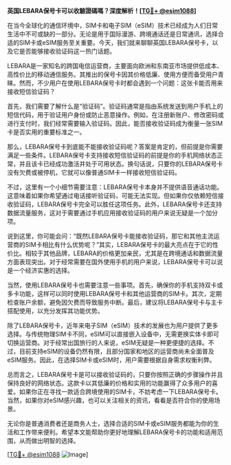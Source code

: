 **英国LEBARA保号卡可以收驗證碼嗎？深度解析！[[TG💪+ @esim1088](https://t.me/s/esim1088)]**

在当今全球化的通信环境中，SIM卡和电子SIM（eSIM）技术已经成为人们日常生活中不可或缺的一部分。无论是用于国际漫游、跨境通话还是日常通讯，选择合适的SIM卡或eSIM服务至关重要。今天，我们就来聊聊英国LEBARA保号卡，以及它是否能够接收验证码这一热门话题。

LEBARA是一家知名的跨国电信运营商，主要面向欧洲和东南亚市场提供低成本、高性价比的移动通信服务。其推出的保号卡因其价格低廉、使用方便而备受用户青睐。然而，不少用户在使用LEBARA保号卡时都会遇到一个问题：这张卡能否用来接收短信验证码？

首先，我们需要了解什么是“验证码”。验证码通常是指由系统发送到用户手机上的短信代码，用于验证用户身份或防止恶意操作。例如，在注册新账户、修改密码或进行支付时，我们经常需要输入验证码。因此，能否接收验证码成为衡量一张SIM卡是否实用的重要标准之一。

那么，LEBARA保号卡到底能不能接收验证码呢？答案是肯定的，但前提是你需要满足一些条件。LEBARA保号卡支持接收短信验证码的前提是你的手机网络状态正常，并且该卡已经成功激活并处于可用状态。换句话说，只要你的LEBARA保号卡没有欠费或被停机，它就可以像普通SIM卡一样接收短信验证码。

不过，这里有一个小细节需要注意：LEBARA保号卡本身并不提供语音通话功能。这意味着如果你希望通过电话接听验证码，可能无法实现。但如果你仅依赖短信接收验证码，LEBARA保号卡完全可以胜任这项任务。此外，LEBARA保号卡还支持数据流量服务，这对于需要通过手机应用接收验证码的用户来说无疑是一个加分项。

说到这里，你可能会问：“既然LEBARA保号卡能接收验证码，那它和其他主流运营商的SIM卡相比有什么优势呢？”其实，LEBARA保号卡的最大亮点在于它的性价比。相较于其他品牌，LEBARA的价格更加亲民，尤其是在跨境通话和数据流量方面表现突出。对于经常需要在国外使用手机的用户来说，LEBARA保号卡可以说是一个经济实惠的选择。

当然，使用LEBARA保号卡也需要注意一些事项。首先，确保你的手机支持双卡或多卡功能，这样可以同时使用LEBARA保号卡和其他运营商的SIM卡。其次，定期检查账户余额，避免因欠费而导致服务中断。最后，建议将LEBARA保号卡与主卡搭配使用，以充分发挥其功能优势。

除了LEBARA保号卡，近年来电子SIM（eSIM）技术的发展也为用户提供了更多选择。与传统物理SIM卡不同，eSIM可以直接嵌入设备中，无需更换实体卡即可切换运营商。对于经常出国旅行的人来说，eSIM无疑是一种更便捷的选择。不过，目前支持eSIM的设备仍然有限，且部分国家和地区的运营商尚未全面普及eSIM服务。因此，在选择SIM卡或eSIM时，用户需要根据自身需求权衡利弊。

总而言之，LEBARA保号卡是可以接收验证码的，只要你按照正确的步骤操作并且保持良好的网络状态。这款卡以其低廉的价格和实用的功能赢得了众多用户的喜爱。如果你正在寻找一款适合跨境使用的SIM卡，不妨考虑一下LEBARA保号卡。当然，如果你对eSIM感兴趣，也可以关注相关的资讯，看看是否符合你的使用场景。

无论你是普通消费者还是商务人士，选择合适的SIM卡或eSIM服务都能为你的生活和工作带来便利。希望本文能帮助你更好地理解LEBARA保号卡的功能和适用范围，从而做出明智的选择。

[[TG💪+ @esim1088](https://t.me/s/esim1088) ![Image](https://i.postimg.cc/4NQfJmqS/Snipaste-2025-05-13-00-14-12.png)]